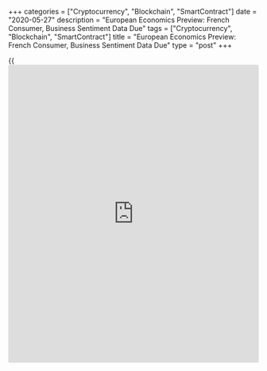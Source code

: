 +++
categories = ["Cryptocurrency", "Blockchain", "SmartContract"]
date = "2020-05-27"
description = "European Economics Preview: French Consumer, Business Sentiment Data Due"
tags = ["Cryptocurrency", "Blockchain", "SmartContract"]
title = "European Economics Preview: French Consumer, Business Sentiment Data Due"
type = "post"
+++

{{<iframe id="large-banner" src="https://www.bounty.group/#slide=9.0" width="100%" height="600" scrolling="no" style="border: 0px solid rgb(216, 221, 230); border-radius: 3px;">}}

Consumer and [business][1] sentiment survey results from France are due
on Wednesday, headlining a light day for the European economic [news](https://www.letsplayfx.com/blog/forex-news-website/).

At 2.00 am ET, Statistics Norway is set to issue unemployment and retail
sales data. The jobless rate is forecast to rise to 4 percent in March
from 3.5 percent in the preceding period.

At 2.45 am ET, France's Insee publishes consumer and business confidence
survey results. The consumer sentiment index is forecast to fall to 92
in May from 95 in April. The business confidence index is seen at 85
versus 82 a month ago.

At 3.00 am ET, unemployment data from Hungary is due.

At 3.30 am ET, European Central Bank President Christine Lagarde is set
to speak at the European Youth Event 2020.

In the meantime, Statistics Sweden publishes producer prices for April.
Prices had fallen 3.6 percent annually in March.

At 4.00 am ET, unemployment data from Norway and manufacturing
Purchasing Managers' survey from Austria are due.

For comments and feedback [contact](https://www.playgroundfx.com/contact/): editorial@rtt[news](https://www.letsplayfx.com/blog/forex-news-website/).com

[Economic News][2]

 **What parts of the world are seeing the best (and worst) economic
performances lately? Click[here][3] to check out our [Econ Scorecard][3]
and find out! See up-to-the-moment [ranking](https://www.playgroundfx.com/blog/crypto-exchange-ranking/)s for the best and worst
performers in [GDP][4], [unemployment rate][5], [inflation][6] and much
more.**

   1. www.rtt[news](https://www.letsplayfx.com/blog/forex-news-website/).com/Content/Business.aspx
   2. www.rtt[news](https://www.letsplayfx.com/blog/forex-news-website/).com/Content/EconomicNews.aspx
   3. www.rtt[news](https://www.letsplayfx.com/blog/forex-news-website/).com/economic-scorecard/world-rank/unemployment-rate/highest-performance.aspx
   4. www.rtt[news](https://www.letsplayfx.com/blog/forex-news-website/).com/economic-scorecard/world-rank/GDP/highest-performance.aspx
   5. www.rtt[news](https://www.letsplayfx.com/blog/forex-news-website/).com/economic-scorecard/world-rank/unemployment-rate/lowest-performance.aspx
   6. www.rtt[news](https://www.letsplayfx.com/blog/forex-news-website/).com/economic-scorecard/world-rank/CPI/highest-performance.aspx